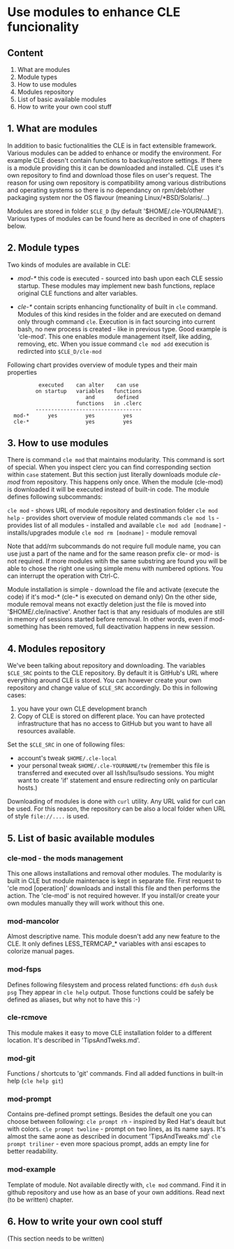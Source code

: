 # Use modules to enhance CLE funcionality

## Content
1. What are modules
2. Module types
3. How to use modules
4. Modules repository
5. List of basic available modules
6. How to write your own cool stuff


## 1. What are modules

In addition to basic fuctionalities the CLE is in fact extensible framework.
Various modules can be added to enhance or modify the environment. For example
CLE doesn't contain functions to backup/restore settings. If there is a module
providing this it can be downloaded and installed. CLE uses it's own repository
to find and download those files on user's request. The reason for using own
repository is compatibility among various distributions and operating systems
so there is no dependancy on rpm/deb/other packaging system nor the OS flavour
(meaning Linux/*BSD/Solaris/...)

Modules are stored in folder `$CLE_D` (by default '$HOME/.cle-YOURNAME').
Various types of modules can be found here as decribed in one of chapters
below.


## 2. Module types

Two kinds of modules are available in CLE:
- _mod-*_ this code is executed - sourced into bash upon each CLE sessio
  startup. These modules may implement new bash functions, replace original CLE
  functions and alter variables. 

- _cle-*_ contain scripts enhancing functionality of built in `cle` command.
  Modules of this kind resides in the folder and are executed on demand only
  through command `cle`. Execution is in fact sourcing into current bash, no
  new process is created - like in previous type.
  Good example is 'cle-mod'. This one enables module management itself, like
  adding, removing, etc. When you issue command `cle mod add` execution is
  redircted into `$CLE_D/cle-mod`

Following chart provides overview of module types and their main properties

```
          executed    can alter    can use
         on startup   variables   functions
                         and       defined
                      functions   in .clerc
         ----------------------------------
  mod-*      yes         yes         yes
  cle-*                  yes         yes
```


## 3. How to use modules

There is command `cle mod` that maintains modularity. This command is sort of
special. When you inspect clerc you can find corresponding section within `case`
statement. But this section just literally downloads module _cle-mod_ from
repository. This happens only once. When the module (cle-mod) is downloaded it
will be executed instead of built-in code. The module defines following
subcommands:

`cle mod`       - shows URL of module repository and destination folder
`cle mod help`  - provides short overview of module related commands
`cle mod ls`    - provides list of all modules - installed and available
`cle mod add [modname]` - installs/upgrades module
`cle mod rm [modname]`  - module removal

Note that add/rm subcommands do not require full module name, you can use
just a part of the name and for the same reason prefix cle- or mod- is not
required. If more modules witih the same substring are found you will be able
to chose the right one using simple menu with numbered options. You can
interrupt the operation with Ctrl-C.

Module installation is simple - download the file and activate (execute the
code) if it's mod-* (cle-* is executed on demand only) On the other side,
module removal means not exactly deletion just the file is moved into
'$HOME/.cle/inactive'. Another fact is that any residuals of modules 
are still in memory of sessions started before removal. In other words, even
if mod-something has been removed, full deactivation happens in new session.


## 4. Modules repository

We've been talking about repository and downloading. The variables
`$CLE_SRC` points to the CLE repository. By default it is GitHub's URL
where everything around CLE is stored. You can however create your own
repository and change value of `$CLE_SRC` accordingly. Do this in following
cases:
1. you have your own CLE development branch
2. Copy of CLE is stored on different place. You can have protected
   infrastructure that has no access to GitHub but you want to have all
   resources available.

Set the `$CLE_SRC` in one of following files:
- account's tweak `$HOME/.cle-local`
- your personal tweak `$HOME/.cle-YOURNAME/tw` (remember this file is
  transferred and executed over all lssh/lsu/lsudo sessions. You might want to
  create 'if' statement and ensure redirecting only on particular hosts.)

Downloading of modules is done with `curl` utility. Any URL valid for curl
can be used. For this reason, the repository can be also a local folder when
URL of style `file://....` is used.


## 5. List of basic available modules

### cle-mod - the mods management
This one allows installations and removal other modules. The modularity is
built in CLE but module maintenace is kept in separate file. First request
to 'cle mod [operation]' downloads and install this file and then performs
the action. The 'cle-mod' is not required however. If you install/or create
your own modules manually they will work without this one.

### mod-mancolor
Almost descriptive name. This module doesn't add any new feature to the CLE.
It only defines LESS_TERMCAP_* variables with ansi escapes to colorize manual
pages.

### mod-fsps
Defines following filesystem and process related functions:
   `dfh` `dush` `dusk` `psg`
They appear in `cle help` output. Those functions could be safely be defined
as aliases, but why not to have this :-)

### cle-rcmove
This module makes it easy to move CLE installation folder to a different
location. It's described in 'TipsAndTweks.md'.

### mod-git
Functions / shortcuts to 'git' commands. Find all added functions
in built-in help (`cle help git`)

### mod-prompt
Contains pre-defined prompt settings. Besides the default one you can choose
between following:
`cle prompt rh`       - inspired by Red Hat's deault but with colors.
`cle prompt twoline`  - prompt on two lines, as its name says. It's almost the
                        same aone as described in document 'TipsAndTweaks.md'
`cle prompt triliner` - even more spacious prompt, adds an empty line for
                        better readability.

### mod-example
Template of module. Not available directly with, `cle mod` command. Find it
in github repository and  use how as an base of your own additions. Read next
(to be written) chapter.


## 6. How to write your own cool stuff
(This section needs to be written)

